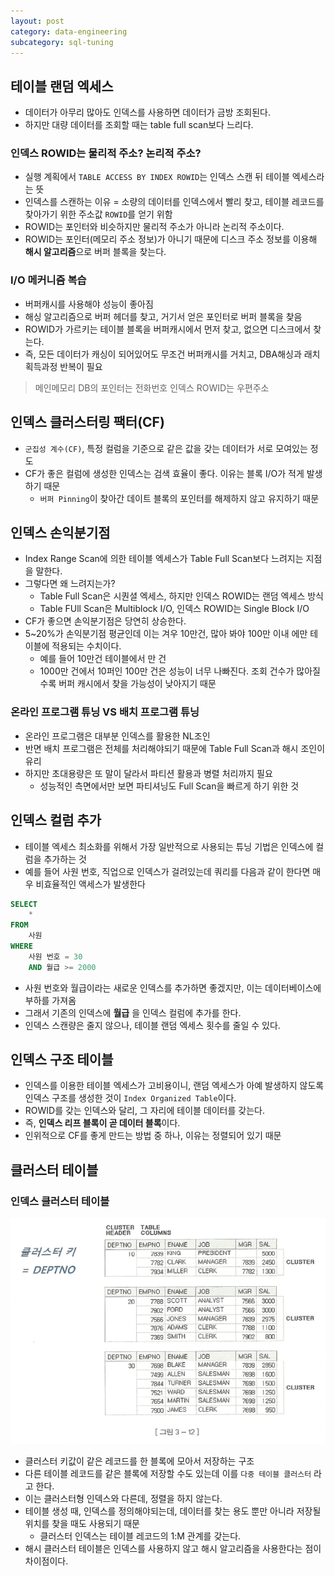 ```yaml
---
layout: post
category: data-engineering
subcategory: sql-tuning
---
```


## 테이블 랜덤 엑세스

- 데이터가 아무리 많아도 인덱스를 사용하면 데이터가 금방 조회된다.
- 하지만 대량 데이터를 조회할 때는 table full scan보다 느리다.

### 인덱스 ROWID는 물리적 주소? 논리적 주소?

- 실행 계획에서 `TABLE ACCESS BY INDEX ROWID`는 인덱스 스캔 뒤 테이블 엑세스라는 뜻
- 인덱스를 스캔하는 이유 = 소량의 데이터를 인덱스에서 빨리 찾고, 테이블 레코드를 찾아가기 위한 주소값 `ROWID`를 얻기 위함
- ROWID는 포인터와 비슷하지만 물리적 주소가 아니라 논리적 주소이다.
- ROWID는 포인터(메모리 주소 정보)가 아니기 때문에 디스크 주소 정보를 이용해 **해시 알고리즘**으로 버퍼 블록을 찾는다.

### I/O 메커니즘 복습

- 버퍼캐시를 사용해야 성능이 좋아짐
- 해싱 알고리즘으로 버퍼 헤더를 찾고, 거기서 얻은 포인터로 버퍼 블록을 찾음
- ROWID가 가르키는 테이블 블록을 버퍼캐시에서 먼저 찾고, 없으면 디스크에서 찾는다.
- 즉, 모든 데이터가 캐싱이 되어있어도 무조건 버퍼캐시를 거치고, DBA해싱과 래치 획득과정 반복이 필요

> 메인메모리 DB의 포인터는 전화번호
> 인덱스 ROWID는 우편주소

## 인덱스 클러스터링 팩터(CF)

- `군집성 계수(CF)`, 특정 컬럼을 기준으로 같은 값을 갖는 데이터가 서로 모여있는 정도
- CF가 좋은 컬럼에 생성한 인덱스는 검색 효율이 좋다. 이유는 블록 I/O가 적게 발생하기 때문
    - `버퍼 Pinning`이 찾아간 데이트 블록의 포인터를 해제하지 않고 유지하기 때문

## 인덱스 손익분기점

- Index Range Scan에 의한 테이블 엑세스가 Table Full Scan보다 느려지는 지점을 말한다.
- 그렇다면 왜 느려지는가?
    - Table Full Scan은 시퀀셜 엑세스, 하지만 인덱스 ROWID는 랜덤 엑세스 방식
    - Table FUll Scan은 Multiblock I/O, 인덱스 ROWID는 Single Block I/O
- CF가 좋으면 손익분기점은 당연히 상승한다.
- 5~20%가 손익분기점 평균인데 이는 겨우 10만건, 많아 봐야 100만 이내 에만 테이블에 적용되는 수치이다.
    - 예를 들어 10만건 테이블에서 만 건
    - 1000만 건에서 10퍼인 100만 건은 성능이 너무 나빠진다. 조회 건수가 많아질 수록 버퍼 캐시에서 찾을 가능성이 낮아지기 때문

### 온라인 프로그램 튜닝 VS 배치 프로그램 튜닝

- 온라인 프로그램은 대부분 인덱스를 활용한 NL조인
- 반면 배치 프로그램은 전체를 처리해야되기 때문에 Table Full Scan과 해시 조인이 유리
- 하지만 초대용량은 또 말이 달라서 파티션 활용과 병렬 처리까지 필요
    - 성능적인 측면에서만 보면 파티셔닝도 Full Scan을 빠르게 하기 위한 것

## 인덱스 컬럼 추가

- 테이블 엑세스 최소화를 위해서 가장 일반적으로 사용되는 튜닝 기법은 인덱스에 컬럼을 추가하는 것
- 예를 들어 사원 번호, 직업으로 인덱스가 걸려있는데 쿼리를 다음과 같이 한다면 매우 비효율적인 액세스가 발생한다

```sql
SELECT
    *
FROM
    사원
WHERE
    사원 번호 = 30
    AND 월급 >= 2000
```

- 사원 번호와 월급이라는 새로운 인덱스를 추가하면 좋겠지만, 이는 데이터베이스에 부하를 가져옴
- 그래서 기존의 인덱스에 **월급** 을 인덱스 컬럼에 추가를 한다.
- 인덱스 스캔량은 줄지 않으나, 테이블 랜덤 엑세스 횟수를 줄일 수 있다.

## 인덱스 구조 테이블

- 인덱스를 이용한 테이블 엑세스가 고비용이니, 랜덤 엑세스가 아예 발생하지 않도록 인덱스 구조를 생성한 것이 `Index Organized Table`이다.
- ROWID를 갖는 인덱스와 달리, 그 자리에 테이블 데이터를 갖는다.
- 즉, **인덱스 리프 블록이 곧 데이터 블록**이다.
- 인위적으로 CF를 좋게 만드는 방법 중 하나, 이유는 정렬되어 있기 때문

## 클러스터 테이블

### 인덱스 클러스터 테이블

![alt text](/assets/images/data-engineering/친절한SQL/image/3/image.png)

- 클러스터 키값이 같은 레코드를 한 블록에 모아서 저장하는 구조
- 다른 테이블 레코드를 같은 블록에 저장할 수도 있는데 이를 `다중 테이블 클러스터` 라고 한다.
- 이는 클러스터형 인덱스와 다른데, 정렬을 하지 않는다.
- 테이블 생성 때, 인덱스를 정의해야되는데, 데이터를 찾는 용도 뿐만 아니라 저장될 위치를 찾을 때도 사용되기 때문
    - 클러스터 인덱스는 테이블 레코드의 1:M 관계를 갖는다.
- 해시 클러스터 테이블은 인덱스를 사용하지 않고 해시 알고리즘을 사용한다는 점이 차이점이다.
